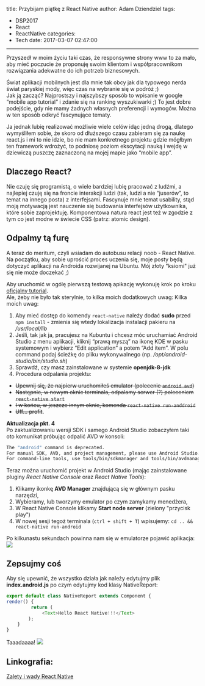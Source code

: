 title: Przybijam piątkę z React Native
author: Adam Dziendziel
tags:
  - DSP2017
  - React
  - ReactNative
categories:
  - Tech
date: 2017-03-07 02:47:00
---
Przyszedł w moim życiu taki czas, że responsywne strony www to za mało, aby mieć poczucie że proponuję swoim klientom i współpracownikom rozwiązania adekwatne do ich potrzeb biznesowych.         

Świat aplikacji mobilnych jest dla mnie tak obcy jak dla typowego nerda świat paryskiej mody, więc czas na wybranie się w podróż ;)   
Jak ją zacząć? Najprostszy i najszybszy sposób to wpisanie w google “mobile app tutorial” i zdanie się na ranking wyszukiwarki ;) To jest dobre podejście, gdy nie mamy żadnych własnych preferencji i wymogów. Można w ten sposób odkryć fascynujące tematy.

Ja jednak lubię realizować możliwie wiele celów idąc jedną drogą, dlatego wymyśliłem sobie, że skoro od dłuższego czasu zabieram się za naukę react.js i mi to nie idzie, bo nie mam konkretnego projektu gdzie mógłbym ten framework wdrożyć, to podniosę poziom ekscytacji nauką i wejdę w dziewiczą puszczę zaznaczoną na mojej mapie jako “mobile app”.

Dlaczego React?
----------------
Nie czuję się programistą, o wiele bardziej lubię pracować z ludźmi, a najlepiej czuję się na froncie interakcji ludzi (tak, ludzi a nie “juserów”, to temat na innego posta) z interfejsami. Fascynuje mnie temat usability, stąd moją motywacją jest nauczenie się budowania interfejsów użytkownika, które sobie zaprojektuję. Komponentowa natura react jest też w zgodzie z tym co jest modne w świecie CSS (patrz: atomic design). 

Odpalmy tą furę
-------------------
A teraz do meritum, czyli wsiadam do autobusu relacji noob -  React Native.   
Na początku, aby sobie uprościć proces uczenia się, moje posty będą dotyczyć aplikacji na Androida rozwijanej na Ubuntu. Mój złoty "ksiomi" już się nie może doczekać ;)

Aby uruchomić w ogólę pierwszą testową apikację wykonuję krok po kroku [oficjalny tutorial](https://facebook.github.io/react-native/docs/getting-started.html#content).   
Ale, żeby nie było tak sterylnie, to kilka moich dodatkowych uwag:
Kilka moich uwag:

1. Aby mieć dostęp do komendy `react-native` należy dodać __sudo__ przed `npm install` - zmienia się wtedy lokalizacja instalacji pakieru na _/usr/local/lib_
2. Jeśli, tak jak ja, pracujesz na Kubuntu  i chcesz móc uruchamiać Android Studio z menu aplikacji, kliknij “prawą myszą” na ikonę KDE w pasku systemowym i wybierz “Edit application” a potem “Add item”. W polu command podaj ścieżkę do pliku wykonywalnego (np. _/opt/android-studio/bin/studio.sh_)
3. Sprawdź, czy masz zainstalowane w systemie __openjdk-8-jdk__
4. Procedura odpalania projektu:    
  * ~~Upewnij się, że najpierw uruchomiłeś emulator (polecenie `android avd`)~~   
  * ~~Następnie, w nowym oknie terminala, odpalamy serwer (?) poleceniem `react-native start`~~   
  * ~~I w końcu, w jeszcze innym oknie, komenda `react-native run-anddroid`~~   
  * ~~Uff… profit~~.
  
  __Aktualizacja pkt. 4__   
  Po zaktualizowaniu wersji SDK i samego Android Studio zobaczyłem taki oto komunikat próbując odpalić AVD w konsoli:
  ```bash
  The "android" command is deprecated.
For manual SDK, AVD, and project management, please use Android Studio.
For command-line tools, use tools/bin/sdkmanager and tools/bin/avdmanager
  ```
  
  Teraz można uruchomić projekt w Android Studio (mając zainstalowane pluginy _React Native Console_ oraz _React Native Tools_):
  1. Klikamy ikonkę __AVD Manager__ znajdującą się w głównym pasku narzędzi,
  2. Wybieramy, lub tworzymy emulator po czym zamykamy menedżera,
  3. W React Native Console klikamy __Start node server__ (zielony "przycisk play")
  4. W nowej sesji tegoż terminala (`ctrl + shift + T`) wpisujemy: `cd .. && react-native run-android`

Po kilkunastu sekundach powinna nam się w emulatorze pojawić aplikacja:
![](/images/01-emulator-first-run-app.jpeg)

Zepsujmy coś
------
Aby się upewnić, że wszystko działa jak należy edytujmy plik __index.android.js__ po czym edytujmy kod klasy NativeReport:
```javascript
export default class NativeReport extends Component {                                                                                                                                                                           
render() {                                                                                                                                                                                                                   
         return (                                                                                                                                                                                                                    
             <Text>Hello React Native!!!</Text>
        );
	}
}
```

Taaadaaaa!
![](/images/01-emulator-hello-react.jpeg)


Linkografia:
----------
[Zalety i wady React Native](https://www.smashingmagazine.com/2016/04/consider-react-native-mobile-app/)